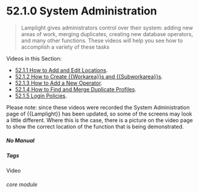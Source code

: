 # 52.1.0 System Administration

> Lamplight gives administrators control over their system: adding new areas of work, merging duplicates, creating new database operators, and many other functions. These videos will help you see how to accomplish a variety of these tasks

Videos in this Section:

- [52.1.1 How to Add and Edit Locations](/help/index/p/51.1.1).
- [52.1.2 How to Create {{Workarea}}s and {{Subworkarea}}s](/help/index/p/52.1.2).
- [52.1.3 How to Add a New Operator](/help/index/p/52.1.3).
- [52.1.4 How to Find and Merge Duplicate Profiles](/help/index/p/52.1.4).
- [52.1.5 Login Policies](/help/index/p/52.1.5).

Please note: since these videos were recorded the System Administration page of {{Lamplight}} has been updated, so some of the screens may look a little different. Where this is the case, there is a picture on the video page to show the correct location of the function that is being demonstrated. 


##### No Manual

##### Tags
Video

###### core module
